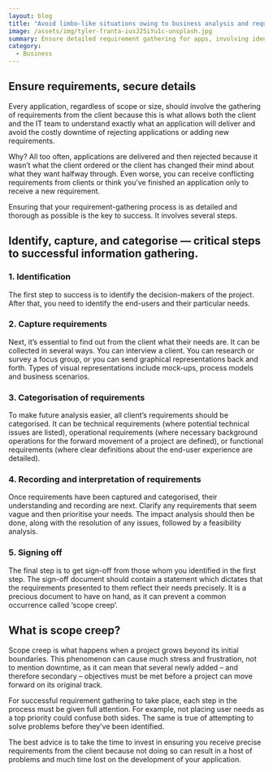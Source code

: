 ```yaml
---
layout: blog
title: "Avoid limbo-like situations owing to business analysis and requirements gathering"
image: /assets/img/tyler-franta-iusJ25iYu1c-unsplash.jpg
summary: Ensure detailed requirement gathering for apps, involving identification, capturing, categorizing, recording, interpretation, and sign-off to prevent scope creep and align with client needs.
category:
  - Business
---
```



## Ensure requirements, secure details
Every application, regardless of scope or size, should involve the gathering of requirements from the client because this is what allows both the client and the IT team to understand exactly what an application will deliver and avoid the costly downtime of rejecting applications or adding new requirements.

Why? All too often, applications are delivered and then rejected because it wasn’t what the client ordered or the client has changed their mind about what they want halfway through. Even worse, you can receive conflicting requirements from clients or think you’ve finished an application only to receive a new requirement.

Ensuring that your requirement-gathering process is as detailed and thorough as possible is the key to success. It involves several steps.

## Identify, capture, and categorise — critical steps to successful information gathering.
### 1. Identification

The first step to success is to identify the decision-makers of the project. After that, you need to identify the end-users and their particular needs.

### 2. Capture requirements

Next, it’s essential to find out from the client what their needs are. It can be collected in several ways. You can interview a client. You can research or survey a focus group, or you can send graphical representations back and forth. Types of visual representations include mock-ups, process models and business scenarios.

### 3. Categorisation of requirements

To make future analysis easier, all client’s requirements should be categorised. It can be technical requirements (where potential technical issues are listed), operational requirements (where necessary background operations for the forward movement of a project are defined), or functional requirements (where clear definitions about the end-user experience are detailed).

### 4. Recording and interpretation of requirements

Once requirements have been captured and categorised, their understanding and recording are next. Clarify any requirements that seem vague and then prioritise your needs. The impact analysis should then be done, along with the resolution of any issues, followed by a feasibility analysis.

### 5. Signing off

The final step is to get sign-off from those whom you identified in the first step. The sign-off document should contain a statement which dictates that the requirements presented to them reflect their needs precisely. It is a precious document to have on hand, as it can prevent a common occurrence called ‘scope creep’.

## What is scope creep?
Scope creep is what happens when a project grows beyond its initial boundaries. This phenomenon can cause much stress and frustration, not to mention downtime, as it can mean that several newly added – and therefore secondary – objectives must be met before a project can move forward on its original track.

For successful requirement gathering to take place, each step in the process must be given full attention. For example, not placing user needs as a top priority could confuse both sides. The same is true of attempting to solve problems before they’ve been identified.

The best advice is to take the time to invest in ensuring you receive precise requirements from the client because not doing so can result in a host of problems and much time lost on the development of your application.
